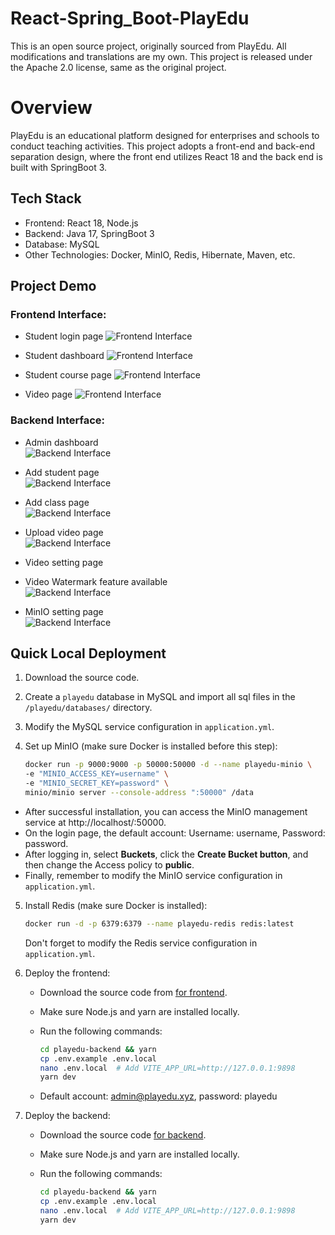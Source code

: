 # React-Spring_Boot-PlayEdu
This is an open source project, originally sourced from PlayEdu. All modifications and translations are my own.  This project is released under the Apache 2.0 license, same as the original project.

# Overview
PlayEdu is an educational platform designed for enterprises and schools to conduct teaching activities. This project adopts a front-end and back-end separation design, where the front end utilizes React 18 and the back end is built with SpringBoot 3.

## Tech Stack

- Frontend: React 18, Node.js
- Backend: Java 17, SpringBoot 3
- Database: MySQL
- Other Technologies: Docker, MinIO, Redis, Hibernate, Maven, etc.

## Project Demo

### Frontend Interface: 
- Student login page 
![Frontend Interface](1.png)

- Student dashboard 
![Frontend Interface](2.png)

- Student course page 
![Frontend Interface](4.png)

- Video page 
![Frontend Interface](3.png)


### Backend Interface: 
- Admin dashboard  
![Backend Interface](5.png)

- Add student page  
![Backend Interface](8.png)

- Add class page  
![Backend Interface](7.png)

- Upload video page  
![Backend Interface](6.png)

- Video setting page
- Video Watermark feature available   
![Backend Interface](9.png)

- MinIO setting page  
![Backend Interface](10.png)


## Quick Local Deployment

1. Download the source code.

2. Create a `playedu` database in MySQL and import all sql files in the `/playedu/databases/` directory.

3. Modify the MySQL service configuration in `application.yml`.

4. Set up MinIO (make sure Docker is installed before this step):

    ```bash
    docker run -p 9000:9000 -p 50000:50000 -d --name playedu-minio \
    -e "MINIO_ACCESS_KEY=username" \
    -e "MINIO_SECRET_KEY=password" \
    minio/minio server --console-address ":50000" /data
    ```

- After successful installation, you can access the MinIO management service at http://localhost/:50000. 
- On the login page, the default account: Username: username, Password: password.
- After logging in, select **Buckets**, click the **Create Bucket button**, and then change the Access policy to **public**. 
- Finally, remember to modify the MinIO service configuration in `application.yml`.

5. Install Redis (make sure Docker is installed):

    ```bash
    docker run -d -p 6379:6379 --name playedu-redis redis:latest
    ```

    Don't forget to modify the Redis service configuration in `application.yml`.

6. Deploy the frontend:

    - Download the source code from [for frontend](https://github.com/Zicheng-Li/PlayEdu-frontend).
    - Make sure Node.js and yarn are installed locally.
    - Run the following commands:

        ```bash
        cd playedu-backend && yarn
        cp .env.example .env.local
        nano .env.local  # Add VITE_APP_URL=http://127.0.0.1:9898
        yarn dev
        ```

    - Default account: admin@playedu.xyz, password: playedu

7. Deploy the backend:

    - Download the source code [for backend](https://github.com/Zicheng-Li/PlayEdu-backend.git).
    - Make sure Node.js and yarn are installed locally.
    - Run the following commands:

        ```bash
        cd playedu-backend && yarn
        cp .env.example .env.local
        nano .env.local  # Add VITE_APP_URL=http://127.0.0.1:9898
        yarn dev
        ```
